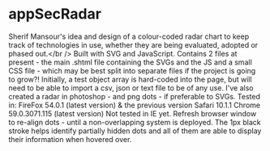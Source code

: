 # appSecRadar
Sherif Mansour's idea and design of a colour-coded radar chart to keep track of technologies in use, whether they are being evaluated, adopted or phased out.</br />
Built with SVG and JavaScript.
Contains 2 files at present - the main .shtml file containing the SVGs and the JS and a small CSS file - which may be best split into separate files if the project is going to grow?!
Initially, a test object array is hard-coded into the page, but will need to be able to import a csv, json or text file to be of any use.
I've also created a radar in photoshop - and png dots - if preferable to SVGs.
Tested in:   FireFox 54.0.1 (latest version) & the previous version
             Safari 10.1.1
             Chrome 59.0.3071.115 (latest version)
Not tested in IE yet.
Refresh browser window to re-align dots - until a non-overlapping system is deployed. The 1px black stroke helps identify partially hidden dots and all of them are able to display their information when hovered over.
